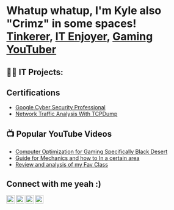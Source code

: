 <h1>Whatup whatup, I'm Kyle also "Crimz" in some spaces! <br/><a href="https://github.com/KCrimz">Tinkerer</a>, <a href="https://www.linkedin.com/in/kylecmckenna/">IT Enjoyer</a>, <a href="https://www.youtube.com/channel/UCt_9NHaVUBmBaYA-zkcEtVg">Gaming YouTuber</a></h1>

<h2>👨‍💻 IT Projects:</h2>

<h2>Certifications</h2>

- [Google Cyber Security Professional](https://www.credly.com/badges/9f9fc0e5-81c1-4f16-9b6b-d3c581287014/linked_in_profile)
- [Network Traffic Analysis With TCPDump](https://www.coursera.org/account/accomplishments/verify/YTXKJFYD2C3J)

<h2>📺 Popular YouTube Videos</h2>

- [Computer Optimization for Gaming Specifically Black Desert](https://www.youtube.com/watch?v=H-sb1SMQg1o)
- [Guide for Mechanics and how to In a certain area](https://www.youtube.com/watch?v=utSiYqpR1sk)
- [Review and analysis of my Fav Class](https://www.youtube.com/watch?v=bIkagedTsiQ)

<h2> Connect with me yeah :)</h2>

[<img align="left" alt="JoshMadakor | YouTube" width="22px" src="https://cdn.jsdelivr.net/npm/simple-icons@v3/icons/youtube.svg" />][youtube]
[<img align="left" alt="JoshMadakor | Twitter" width="22px" src="https://cdn.jsdelivr.net/npm/simple-icons@v3/icons/twitter.svg" />][twitter]
[<img align="left" alt="JoshMadakor | LinkedIn" width="22px" src="https://cdn.jsdelivr.net/npm/simple-icons@v3/icons/linkedin.svg" />][linkedin]
[<img align="left" alt="JoshMadakor | Instagram" width="22px" src="https://cdn.jsdelivr.net/npm/simple-icons@v3/icons/instagram.svg" />][instagram]

[twitter]: https://twitter.com/InfiniteCrimzon
[youtube]: https://www.youtube.com/channel/UCt_9NHaVUBmBaYA-zkcEtVg
[instagram]: https://www.instagram.com/infinitecrimzon/?hl=en
[linkedin]: https://www.linkedin.com/in/kylecmckenna/

